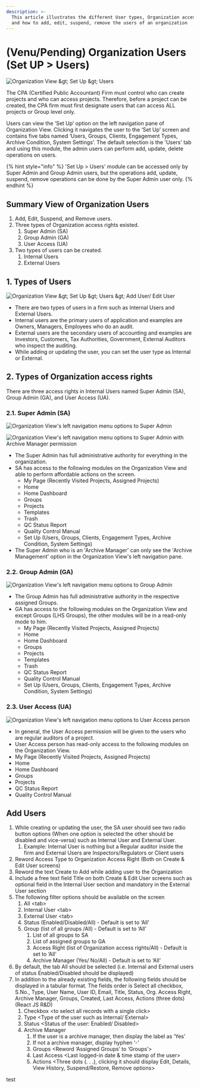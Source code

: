 ```yaml
---
description: >-
  This article illustrates the different User types, Organization access rights
  and how to add, edit, suspend, remove the users of an organization
---
```


# \(Venu/Pending\) Organization Users \(Set UP &gt; Users\)

![Organization View &amp;gt; Set Up &amp;gt; Users](../../.gitbook/assets/set-up-users.png)

The CPA \(Certified Public Accountant\) Firm must control who can create projects and who can access projects. Therefore, before a project can be created, the CPA firm must first designate users that can access ALL projects or Group level only.

Users can view the ‘Set Up’ option on the left navigation pane of Organization View. Clicking it navigates the user to the ‘Set Up’ screen and contains five tabs named ‘Users, Groups, Clients, Engagement Types, Archive Condition, System Settings’. The default selection is the 'Users' tab and using this module, the admin users can perform add, update, delete operations on users.

{% hint style="info" %}
'Set Up &gt; Users' module can be accessed only by Super Admin and Group Admin users, but the operations add, update, suspend, remove operations can be done by the Super Admin user only.
{% endhint %}

## Summary View of Organization Users

1. Add, Edit, Suspend, and Remove users.
2. Three types of Organization access rights existed.
   1. Super Admin \(SA\)
   2. Group Admin \(GA\)
   3. User Access \(UA\)
3. Two types of users can be created.
   1. Internal Users
   2. External Users

## 1. Types of Users

![Organization View &amp;gt; Set Up &amp;gt; Users &amp;gt; Add User/ Edit User](../../.gitbook/assets/user-types%20%281%29.png)

* There are two types of users in a firm such as Internal Users and External Users.
* Internal users are the primary users of application and examples are Owners, Managers, Employees who do an audit.
* External users are the secondary users of accounting and examples are Investors, Customers, Tax Authorities, Government, External Auditors who inspect the auditing.
* While adding or updating the user, you can set the user type as Internal or External.

## 2. **Types of Organization access rights**

There are three access rights in Internal Users named Super Admin \(SA\), Group Admin \(GA\), and User Access \(UA\).

### 2.1. Super Admin \(SA\)

![Organization View&apos;s left navigation menu options to Super Admin](../../.gitbook/assets/sa%20%282%29.png)

![Organization View&apos;s left navigation menu options to Super Admin with Archive Manager permission](../../.gitbook/assets/sa-am.png)

* The Super Admin has full administrative authority for everything in the organization.
* SA has access to the following modules on the Organization View and able to perform affordable actions on the screen.
  * My Page \(Recently Visited Projects, Assigned Projects\)
  * Home
  * Home Dashboard
  * Groups
  * Projects
  * Templates
  * Trash
  * QC Status Report
  * Quality Control Manual
  * Set Up \(Users, Groups, Clients, Engagement Types, Archive Condition, System Settings\)
* The Super Admin who is an 'Archive Manager' can only see the 'Archive Management' option in the Organization View's left navigation pane.

### 2.2. Group Admin \(GA\)

![Organization View&apos;s left navigation menu options to Group Admin](../../.gitbook/assets/ga.png)

* The Group Admin has full administrative authority in the respective assigned Groups.
* GA has access to the following modules on the Organization View and except Groups \(LHS Groups\), the other modules will be in a read-only mode to him.
  * My Page \(Recently Visited Projects, Assigned Projects\)
  * Home
  * Home Dashboard
  * Groups
  * Projects
  * Templates
  * Trash
  * QC Status Report
  * Quality Control Manual
  * Set Up \(Users, Groups, Clients, Engagement Types, Archive Condition, System Settings\)

### 2.3. User Access \(UA\)

![Organization View&apos;s left navigation menu options to User Access person](../../.gitbook/assets/ua%20%281%29.png)

* In general, the User Access permission will be given to the users who are regular auditors of a project.
* User Access person has read-only access to the following modules on the Organization View.
* My Page \(Recently Visited Projects, Assigned Projects\)
* Home
* Home Dashboard
* Groups
* Projects
* QC Status Report
* Quality Control Manual

## Add Users

1. While creating or updating the user, the SA user should see two radio button options \(When one option is selected the other should be disabled and vice-versa\) such as Internal User and External User.
   1. Example: Internal User is nothing but a Regular auditor inside the firm and External Users are Inspectors/Regulators or Client users
2. Reword Access Type to Organization Access Right \(Both on Create & Edit User screens\)
3. Reword the text Create to Add while adding user to the Organization
4. Include a free text field Title on both Create & Edit User screens such as optional field in the Internal User section and mandatory in the External User section
5. The following filter options should be available on the screen
   1. All &lt;tab&gt;
   2. Internal User &lt;tab&gt;
   3. External User &lt;tab&gt;
   4. Status \(Enabled/Disabled/All\) - Default is set to ‘All’
   5. Group \(list of all groups /All\) - Default is set to ‘All’
      1. List of all groups to SA
      2. List of assigned groups to GA
      3. Access Right \(list of Organization access rights/All\) - Default is set to ‘All’
      4. Archive Manager \(Yes/ No/All\) - Default is set to ‘All’
6. By default, the tab All should be selected \(i.e. Internal and External users of status Enabled/Disabled should be displayed\)
7. In addition to the already existing fields, the following fields should be displayed in a tabular format. The fields order is Select all checkbox, S.No., Type, User Name, User ID, Email, Title, Status, Org. Access Right, Archive Manager, Groups, Created, Last Access, Actions \(three dots\) \(React JS R&D\)
   1. Checkbox &lt;to select all records with a single click&gt;
   2. Type &lt;Type of the user such as Internal/ External&gt;
   3. Status &lt;Status of the user: Enabled/ Disabled&gt;
   4. Archive Manager
      1. If the user is a archive manager, then display the label as ‘Yes’
      2. If not a archive manager, display hyphen ‘-’
      3. Groups &lt;Reword ‘Assigned Groups’ to ‘Groups’&gt;
      4. Last Access &lt;Last logged-in date & time stamp of the user&gt;
      5. Actions &lt;Three dots \(. . .\), clicking it should display Edit, Details, View History, Suspend/Restore, Remove options&gt;

test

